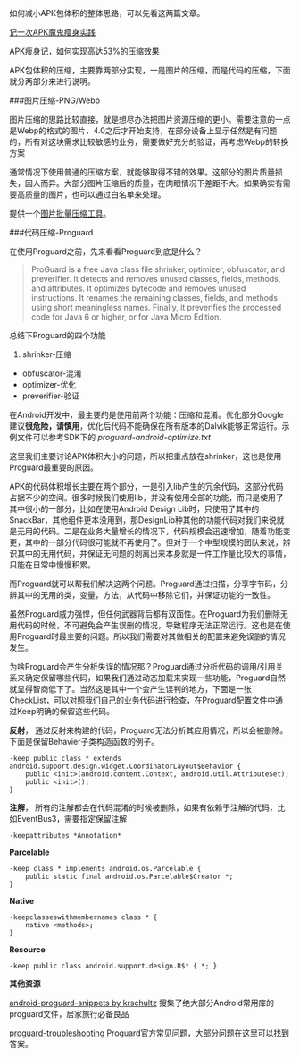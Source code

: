如何减小APK包体积的整体思路，可以先看这两篇文章。

[记一次APK魔鬼瘦身实践](https://zhuanlan.zhihu.com/p/20523551?refer=zmywly8866)

[APK瘦身记，如何实现高达53%的压缩效果](http://jaq.alibaba.com/community/art/show?articleid=219)

APK包体积的压缩，主要靠两部分实现，一是图片的压缩，而是代码的压缩，下面就分两部分来进行说明。

###图片压缩-PNG/Webp

图片压缩的思路比较直接，就是想尽办法把图片资源压缩的更小。需要注意的一点是Webp的格式的图片，4.0之后才开始支持，在部分设备上显示任然是有问题的，所有对这块需求比较敏感的业务，需要做好充分的验证，再考虑Webp的转换方案

通常情况下使用普通的压缩方案，就能够取得不错的效果。这部分的图片质量损失，因人而异。大部分图片压缩后的质量，在肉眼情况下差距不大。如果确实有需要高质量的图片，也可以通过白名单来处理。


提供一个[图片批量压缩工具](https://github.com/chufuxi/imagemin-droid)。

###代码压缩-Proguard

在使用Proguard之前，先来看看Proguard到底是什么？
> ProGuard is a free Java class file shrinker, optimizer, obfuscator, and preverifier. It detects and removes unused classes, fields, methods, and attributes. It optimizes bytecode and removes unused instructions. It renames the remaining classes, fields, and methods using short meaningless names. Finally, it preverifies the processed code for Java 6 or higher, or for Java Micro Edition.

总结下Proguard的四个功能

1. shrinker-压缩
- obfuscator-混淆
- optimizer-优化
- preverifier-验证

在Android开发中，最主要的是使用前两个功能：压缩和混淆。优化部分Google建议**很危险，请慎用**，优化后代码不能确保在所有版本的Dalvik能够正常运行。示例文件可以参考SDK下的 *proguard-android-optimize.txt*

这里我们主要讨论APK体积大小的问题，所以把重点放在shrinker，这也是使用Proguard最重要的原因。

APK的代码体积增长主要在两个部分，一是引入lib产生的冗余代码，这部分代码占据不少的空间。很多时候我们使用lib，并没有使用全部的功能，而只是使用了其中很小的一部分，比如在使用Android Design Lib时，只使用了其中的SnackBar，其他组件更本没用到，那DesignLib种其他的功能代码对我们来说就是无用的代码。二是在业务大量增长的情况下，代码规模会迅速增加，随着功能变更，其中的一部分代码很可能就不再使用了。但对于一个中型规模的团队来说，辨识其中的无用代码，并保证无问题的剥离出来本身就是一件工作量比较大的事情，只能在日常中慢慢积累。

而Proguard就可以帮我们解决这两个问题。Proguard通过扫描，分享字节码，分辨其中的无用的类，变量，方法，从代码中移除它们，并保证功能的一致性。

虽然Proguard威力强悍，但任何武器背后都有双面性。在Proguard为我们删除无用代码的时候，不可避免会产生误删的情况，导致程序无法正常运行。这也是在使用Proguard时最主要的问题。所以我们需要对其做相关的配置来避免误删的情况发生。

为啥Proguard会产生分析失误的情况那？Proguard通过分析代码的调用/引用关系来确定保留哪些代码，如果我们通过动态加载来实现一些功能，Proguard自然就显得智商低下了。当然这是其中一个会产生误判的地方，下面是一张CheckList，可以对照我们自己的业务代码进行检查，在Proguard配置文件中通过Keep明确的保留这些代码。

**反射**， 通过反射来构建的代码，Proguard无法分析其应用情况，所以会被删除。下面是保留Behavier子类构造函数的例子。

	
	-keep public class * extends android.support.design.widget.CoordinatorLayout$Behavior {
	    public <init>(android.content.Context, android.util.AttributeSet);
	    public <init>();
	}


**注解**， 所有的注解都会在代码混淆的时候被删除，如果有依赖于注解的代码，比如EventBus3，需要指定保留注解
	

	-keepattributes *Annotation*


**Parcelable**

	-keep class * implements android.os.Parcelable {
  		public static final android.os.Parcelable$Creator *;
	}


**Native**


	-keepclasseswithmembernames class * {
	    native <methods>;
	}

**Resource**
	
	-keep public class android.support.design.R$* { *; }




**其他资源**


[android-proguard-snippets by krschultz](android-proguard-snippets) 搜集了绝大部分Android常用库的proguard文件，居家旅行必备良品

[proguard-troubleshooting](http://proguard.sourceforge.net/index.html#manual/usage.html) Proguard官方常见问题，大部分问题在这里可以找到答案。
